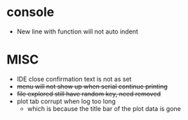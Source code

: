 # console
- New line with function will not auto indent

# MISC
- IDE close confirmation text is not as set
- ~~menu will not show up when serial continue printing~~
- ~~file explored still have random key, need removed~~
- plot tab corrupt when log too long
    - which is because the title bar of the plot data is gone